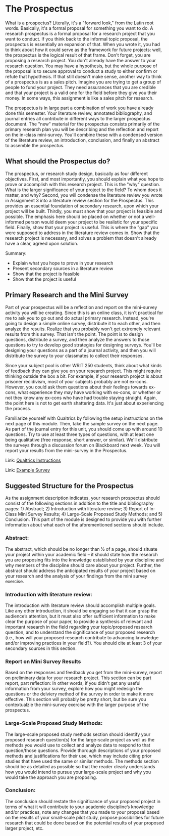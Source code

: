 # The Prospectus
What is a prospectus? Literally, it's a "forward look," from the Latin root words. Basically, it's a formal proposal for something you want to do. A research prospectus is a formal proposal for a research project that you want to conduct. If you think back to the informal topic proposal, the prospectus is essentially an expansion of that. When you wrote it, you had to think about how it could serve as the framework for future projects: well, the prospectus is the logical result of that frame. Don't forget, you are proposing a research project. You don't already have the answer to your research question. You may have a hypothesis, but the whole purpose of the proposal is to secure approval to conduct a study to either confirm or refute that hypothesis. If that still doesn't make sense, another way to think of a prospectus is as a sales pitch. Imagine you are trying to get a group of people to fund your project. They need assurances that you are credible and that your project is a valid one for the field before they give you their money. In some ways, this assignment is like a sales pitch for research.

The prospectus is in large part a combination of work you have already done this semester. Your literature review, annotated bibliography, and journal entries all contribute in different ways to the larger prospectus document. The "new" material for the prospectus consists primarily of the primary research plan you will be describing and the reflection and report on the in-class mini-survey. You'll combine these with a condensed version of the literature review, an introduction, conclusion, and finally an abstract to assemble the prospectus.

## What should the Prospectus do?
The prospectus, or research study design, basically as four different objectives. First, and most importantly, you should explain what you hope to prove or accomplish with this research project. This is the "why" question. What is the larger significance of your project to the field? To whom does it matter, and why? Second, you will condense the literature review you wrote in Assignment 3 into a literature review section for the Prospectus. This provides an essential foundation of secondary research, upon which your project will be built. Thirdly, you must show that your project is feasible and possible. The emphasis here should be placed on whether or not a well-informed person would deem your project to be realistic for your specific field. Finally, show that your project is useful. This is where the "gap" you were supposed to address in the literature review comes in. Show that the research project is necessary, and solves a problem that doesn't already have a clear, agreed upon solution.

Summary:
* Explain what you hope to prove in your research
* Present secondary sources in a literature review
* Show that the project is feasible
* Show that the project is useful

## Primary Research and the Mini Survey 
Part of your prospectus will be a reflection and report on the mini-survey activity you will be creating. Since this is an online class, it isn't practical for me to ask you to go out and do actual primary research. Instead, you're going to design a simple online survey, distribute it to each other, and then analyze the results. Realize that you probably won't get extremely relevant results from this survey. That isn't the point. The point is to design questions, distribute a survey, and then analyze the answers to those questions to try to develop good strategies for designing surveys. You'll be designing your questions as a part of a journal activity, and then you will distribute the survey to your classmates to collect their responses.

Since your subject pool is other WRIT 250 students, think about what kinds of feedback they can give you on your research project. This might require thinking outside the box a bit. For example, if your research project is about prisoner recidivism, most of your subjects probably are not ex-cons. However, you could ask them questions about their feelings towards ex-cons, what experience they may have working with ex-cons, or whether or not they know any ex-cons who have had trouble staying straight. Again, the point here is not to get earth shattering data. It's just about experiencing the process.

Familiarize yourself with Qualtrics by following the setup instructions on the next page of this module. Then, take the sample survey on the next page. As part of the journal entry for this unit, you should come up with around 10 questions. Try to use at least three types of questions, with at least one being qualitative (free response, short answer, or similar). We'll distribute the surveys through a discussion forum on Blackboard next week. You will report your results from the mini-survey in the Prospectus.

Link: [Qualtrics Instructions](http://www.research.olemiss.edu/resources/surveys)

Link: [Example Survey](http://uofmississippi.qualtrics.com/jfe/form/SV_8kWtnCLm7OSqI9T)

## Suggested Structure for the Prospectus
As the assignment description indicates, your research prospectus should consist of the following sections in addition to the title and bibliography pages:  1) Abstract; 2) Introduction with literature review; 3) Report of In-Class Mini Survey Results; 4) Large-Scale Proposed Study Methods; and 5) Conclusion. This part of the module is designed to provide you with further information about what each of the aforementioned sections should include.

### Abstract:
The abstract, which should be no longer than ½ of a page, should situate your project within your academic field – it should state how the research you are proposing fits into the knowledge established by your discipline and why members of the discipline should care about your project.  Further, the abstract should address the anticipated results of your project based on your research and the analysis of your findings from the mini survey exercise.

### Introduction with literature review:
The introduction with literature review should accomplish multiple goals. Like any other introduction, it should be engaging so that it can grasp the audience’s attention, but it must also offer sufficient information to make clear the purpose of your paper, to provide a synthesis of relevant and important research in the field regarding your topic/proposed research question, and to understand the significance of your proposed research (i.e., how will your proposed research contribute to advancing knowledge and/or improving practices in your field?). You should cite at least 3 of your secondary sources in this section.

### Report on Mini Survey Results
Based on the responses and feedback you get from the mini-survey, report on preliminary data for your research project. This section can be part report, part reflection: In other words, if you didn't get any useful information from your survey, explore how you might redesign the questions or the delviery method of the survey in order to make it more effective. This section will probably be pretty short, but be sure you contextualzie the mini-survey exercise with the larger purpose of the prospectus.

### Large-Scale Proposed Study Methods:
The large-scale proposed study methods section should identify your proposed research question(s) for the large-scale project as well as the methods you would use to collect and analyze data to respond to that question/those questions. Provide thorough descriptions of your proposed methods and justifications for their use, which may include citing prior studies that have used the same or similar methods. The methods section should be as detailed as possible so that the reader clearly understands how you would intend to pursue your large-scale project and why you would take the approach you are proposing.

### Conclusion:
The conclusion should restate the significance of your proposed project in terms of what it will contribute to your academic discipline’s knowledge and/or practices, note any changes that you made to your proposal based on the results of your small-scale pilot study, propose possibilities for future research that could be done based on the potential results of your proposed larger project, etc.
